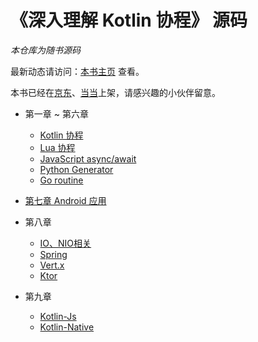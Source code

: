 # 《深入理解 Kotlin 协程》 源码

*本仓库为随书源码*

最新动态请访问：[本书主页](https://www.bennyhuo.com/project/kotlin-coroutines.html) 查看。

本书已经在[京东](https://item.jd.com/12898592.html)、[当当](http://product.dangdang.com/28973005.html)上架，请感兴趣的小伙伴留意。

* 第一章 ~ 第六章
    - [Kotlin 协程](Kotlin)
    - [Lua 协程](Lua)
    - [JavaScript async/await](JavaScript)
    - [Python Generator](Python)
    - [Go routine](Go)

* [第七章 Android 应用](CoroutineAndroidSample)
* 第八章
    - [IO、NIO相关](Kotlin)
    - [Spring](CoroutineSpringSample)
    - [Vert.x](CoroutineVertxSample)
    - [Ktor](CoroutineKtorSample)
* 第九章
    - [Kotlin-Js](CoroutineJavaScript)
    - [Kotlin-Native](CoroutineNative)
